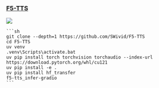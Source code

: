 ### [F5-TTS](https://github.com/SWivid/F5-TTS)

![](https://img.shields.io/github/license/SWivid/F5-TTS?style=flat-square)

````{tab} From source
```sh
git clone --depth=1 https://github.com/SWivid/F5-TTS
cd F5-TTS
uv venv
.venv\Scripts\activate.bat
uv pip install torch torchvision torchaudio --index-url https://download.pytorch.org/whl/cu121
uv pip install -e .
uv pip install hf_transfer
f5-tts_infer-gradio
```
````